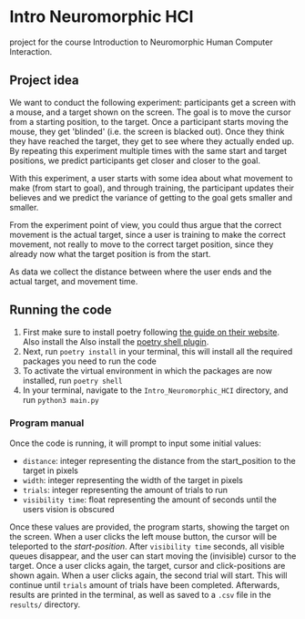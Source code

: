 # Intro Neuromorphic HCI
project for the course Introduction to Neuromorphic Human Computer Interaction.

## Project idea

We want to conduct the following experiment: participants get a screen with a mouse, and a target shown on the screen. The goal is to move the cursor from a starting position, to the target. Once a participant starts moving the mouse, they get 'blinded' (i.e. the screen is blacked out). Once they think they have reached the target, they get to see where they actually ended up. By repeating this experiment multiple times with the same start and target positions, we predict participants get closer and closer to the goal.

With this experiment, a user starts with some idea about what movement to make (from start to goal), and through training, the participant updates their believes and we predict the variance of getting to the goal gets smaller and smaller.

From the experiment point of view, you could thus argue that the correct movement is the actual target, since a user is training to make the correct movement, not really to move to the correct target position, since they already now what the target position is from the start.

As data we collect the distance between where the user ends and the actual target, and movement time. 


## Running the code
1. First make sure to install poetry following [the guide on their website](https://python-poetry.org/docs/). Also install the Also install the [poetry shell plugin](https://github.com/python-poetry/poetry-plugin-shell).
2. Next, run `poetry install` in your terminal, this will install all the required packages you need to run the code
3. To activate the virtual environment in which the packages are now installed, run `poetry shell`
4. In your terminal, navigate to the `Intro_Neuromorphic_HCI` directory, and run `python3 main.py`

### Program manual
Once the code is running, it will prompt to input some initial values:

- `distance`: integer representing the distance from the start_position to the target in pixels
- `width`: integer representing the width of the target in pixels
- `trials`: integer representing the amount of trials to run
- `visibility time`: float representing the amount of seconds until the users vision is obscured

Once these values are provided, the program starts, showing the target on the screen. 
When a user clicks the left mouse button, the cursor will be teleported to the _start-position_. After `visibility time` seconds, all visible queues disappear, and the user can start moving the (invisible) cursor to the target. Once a user clicks again, the target, cursor and click-positions are shown again. When a user clicks again, the second trial will start.
This will continue until `trials` amount of trials have been completed. Afterwards, results are printed in the terminal, as well as saved to a `.csv` file in the `results/` directory.